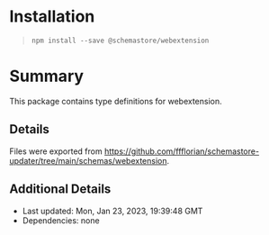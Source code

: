 # Installation
> `npm install --save @schemastore/webextension`

# Summary
This package contains type definitions for webextension.

## Details
Files were exported from https://github.com/ffflorian/schemastore-updater/tree/main/schemas/webextension.

## Additional Details
* Last updated: Mon, Jan 23, 2023, 19:39:48 GMT
* Dependencies: none
